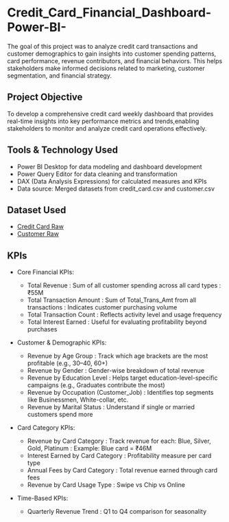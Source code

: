 # Credit_Card_Financial_Dashboard-Power-BI-
The goal of this project was to analyze credit card transactions and customer demographics to gain insights into customer spending patterns, card performance, revenue contributors, and financial behaviors. This helps stakeholders make informed decisions related to marketing, customer segmentation, and financial strategy.

## Project Objective
To develop a comprehensive credit card weekly dashboard that provides real-time insights into key performance metrics and trends,enabling stakeholders to monitor and analyze credit card operations effectively.

## Tools & Technology Used
- Power BI Desktop for data modeling and dashboard development
- Power Query Editor for data cleaning and transformation
- DAX (Data Analysis Expressions) for calculated measures and KPIs
- Data source: Merged datasets from credit_card.csv and customer.csv


## Dataset Used
- <a href="https://github.com/yug0537/Credit_Card_Financial_Dashboard-Power-BI-/blob/main/credit_card.csv">Credit Card Raw<a/>
- <a href="https://github.com/yug0537/Credit_Card_Financial_Dashboard-Power-BI-/blob/main/customer.csv">Customer Raw<a/>

## KPIs
- Core Financial KPIs:
   - Total Revenue : Sum of all customer spending across all card types : ₹55M
   - Total Transaction Amount : Sum of Total_Trans_Amt from all transactions : Indicates customer purchasing volume
   - Total Transaction Count : Reflects activity level and usage frequency
   - Total Interest Earned : Useful for evaluating profitability beyond purchases
     
- Customer & Demographic KPIs:
   - Revenue by Age Group : Track which age brackets are the most profitable (e.g., 30–40, 60+)
   - Revenue by Gender : Gender-wise breakdown of total revenue
   - Revenue by Education Level : Helps target education-level-specific campaigns (e.g., Graduates contribute the most)
   - Revenue by Occupation (Customer_Job) : Identifies top segments like Businessmen, White-collar, etc.
   - Revenue by Marital Status : Understand if single or married customers spend more
         
- Card Category KPIs:
   - Revenue by Card Category : Track revenue for each: Blue, Silver, Gold, Platinum : Example: Blue card = ₹46M
   - Interest Earned by Card Category : Profitability measure per card type
   - Annual Fees by Card Category : Total revenue earned through card fees
   - Revenue by Card Usage Type : Swipe vs Chip vs Online
     
- Time-Based KPIs:
   - Quarterly Revenue Trend : Q1 to Q4 comparison for seasonality



